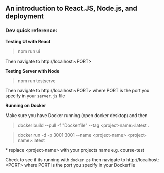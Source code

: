 ## An introduction to React.JS, Node.js, and deployment

### Dev quick reference:

**Testing UI with React**
>npm run ui

Then navigate to http://localhost:<PORT\>

**Testing Server with Node**
>npm run testserve

Then navigate to http://localhost:<PORT\> where PORT is the port you specify in your `server.js` file

**Running on Docker**

Make sure you have Docker running (open docker desktop) and then
>docker build --pull -f "Dockerfile" --tag <project-name\>:latest .

>docker run -d -p 3001:3001 --name <project-name\> <project-name\>:latest

\* replace <project-name\> with your projects name e.g. course-test

Check to see if its running with `docker ps` then navigate to http://localhost:<PORT\> where PORT is the port you specify in your Dockerfile